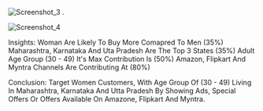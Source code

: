![Screenshot_3](https://github.com/moholomokhobo/microsoftexcel/assets/113181986/c472b575-8df6-4dc2-8b1e-ffde5ef446b9)
.


![Screenshot_4](https://github.com/moholomokhobo/microsoftexcel/assets/113181986/165fb07d-9b58-4ac1-82ef-a477c164042b)

Insights: 
Woman Are Likely To Buy More Comapred To Men (35%)
Maharashtra, Karnataka And Uta Pradesh Are The Top 3 States (35%)
Adult Age Group (30 - 49) It's Max Contribution Is (50%)
Amazon, Flipkart And Myntra Channels Are Contributing At (80%)

Conclusion:
Target Women Customers, With Age Group Of (30 - 49) 
Living In Maharashtra, Karnataka And Utta Pradesh By Showing
Ads, Special Offers Or Offers Available On Amazone, Flipkart And Myntra.
